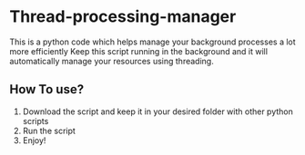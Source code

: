 # Thread-processing-manager

This is a python code which helps manage your background processes a lot more efficiently 
Keep this script running in the background and it will automatically manage your resources 
using threading.


## How To use?
1. Download the script and keep it in your desired folder with other python scripts
2. Run the script 
3. Enjoy!
